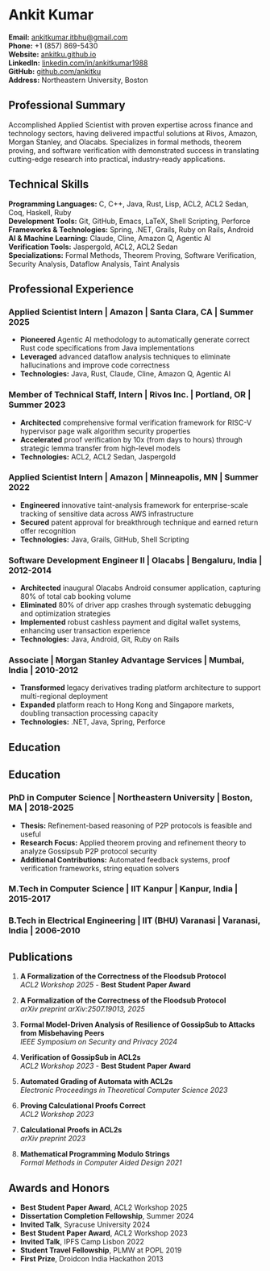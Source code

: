 # Ankit Kumar

**Email:** ankitkumar.itbhu@gmail.com  
**Phone:** +1 (857) 869-5430  
**Website:** [ankitku.github.io](https://ankitku.github.io)  
**LinkedIn:** [linkedin.com/in/ankitkumar1988](https://linkedin.com/in/ankitkumar1988)  
**GitHub:** [github.com/ankitku](https://github.com/ankitku)  
**Address:** Northeastern University, Boston

## Professional Summary

Accomplished Applied Scientist with proven expertise across finance and technology sectors, having delivered impactful solutions at Rivos, Amazon, Morgan Stanley, and Olacabs. Specializes in formal methods, theorem proving, and software verification with demonstrated success in translating cutting-edge research into practical, industry-ready applications.

## Technical Skills

**Programming Languages:** C, C++, Java, Rust, Lisp, ACL2, ACL2 Sedan, Coq, Haskell, Ruby  
**Development Tools:** Git, GitHub, Emacs, LaTeX, Shell Scripting, Perforce  
**Frameworks & Technologies:** Spring, .NET, Grails, Ruby on Rails, Android  
**AI & Machine Learning:** Claude, Cline, Amazon Q, Agentic AI  
**Verification Tools:** Jaspergold, ACL2, ACL2 Sedan  
**Specializations:** Formal Methods, Theorem Proving, Software Verification, Security Analysis, Dataflow Analysis, Taint Analysis

## Professional Experience

### Applied Scientist Intern | Amazon | Santa Clara, CA | Summer 2025
- **Pioneered** Agentic AI methodology to automatically generate correct Rust code specifications from Java implementations
- **Leveraged** advanced dataflow analysis techniques to eliminate hallucinations and improve code correctness
- **Technologies:** Java, Rust, Claude, Cline, Amazon Q, Agentic AI

### Member of Technical Staff, Intern | Rivos Inc. | Portland, OR | Summer 2023
- **Architected** comprehensive formal verification framework for RISC-V hypervisor page walk algorithm security properties
- **Accelerated** proof verification by 10x (from days to hours) through strategic lemma transfer from high-level models
- **Technologies:** ACL2, ACL2 Sedan, Jaspergold

### Applied Scientist Intern | Amazon | Minneapolis, MN | Summer 2022
- **Engineered** innovative taint-analysis framework for enterprise-scale tracking of sensitive data across AWS infrastructure
- **Secured** patent approval for breakthrough technique and earned return offer recognition
- **Technologies:** Java, Grails, GitHub, Shell Scripting

### Software Development Engineer II | Olacabs | Bengaluru, India | 2012-2014
- **Architected** inaugural Olacabs Android consumer application, capturing 80% of total cab booking volume
- **Eliminated** 80% of driver app crashes through systematic debugging and optimization strategies
- **Implemented** robust cashless payment and digital wallet systems, enhancing user transaction experience
- **Technologies:** Java, Android, Git, Ruby on Rails

### Associate | Morgan Stanley Advantage Services | Mumbai, India | 2010-2012
- **Transformed** legacy derivatives trading platform architecture to support multi-regional deployment
- **Expanded** platform reach to Hong Kong and Singapore markets, doubling transaction processing capacity
- **Technologies:** .NET, Java, Spring, Perforce

## Education

## Education

### PhD in Computer Science | Northeastern University | Boston, MA | 2018-2025
- **Thesis:** Refinement-based reasoning of P2P protocols is feasible and useful
- **Research Focus:** Applied theorem proving and refinement theory to analyze Gossipsub P2P protocol security
- **Additional Contributions:** Automated feedback systems, proof verification frameworks, string equation solvers

### M.Tech in Computer Science | IIT Kanpur | Kanpur, India | 2015-2017

### B.Tech in Electrical Engineering | IIT (BHU) Varanasi | Varanasi, India | 2006-2010

## Publications

1. **A Formalization of the Correctness of the Floodsub Protocol**  
   *ACL2 Workshop 2025* - **Best Student Paper Award**

2. **A Formalization of the Correctness of the Floodsub Protocol**  
   *arXiv preprint arXiv:2507.19013, 2025*

3. **Formal Model-Driven Analysis of Resilience of GossipSub to Attacks from Misbehaving Peers**  
   *IEEE Symposium on Security and Privacy 2024*

4. **Verification of GossipSub in ACL2s**  
   *ACL2 Workshop 2023* - **Best Student Paper Award**

5. **Automated Grading of Automata with ACL2s**  
   *Electronic Proceedings in Theoretical Computer Science 2023*

6. **Proving Calculational Proofs Correct**  
   *ACL2 Workshop 2023*

7. **Calculational Proofs in ACL2s**  
   *arXiv preprint 2023*

8. **Mathematical Programming Modulo Strings**  
   *Formal Methods in Computer Aided Design 2021*

## Awards and Honors

- **Best Student Paper Award**, ACL2 Workshop 2025
- **Dissertation Completion Fellowship**, Summer 2024
- **Invited Talk**, Syracuse University 2024
- **Best Student Paper Award**, ACL2 Workshop 2023
- **Invited Talk**, IPFS Camp Lisbon 2022
- **Student Travel Fellowship**, PLMW at POPL 2019
- **First Prize**, Droidcon India Hackathon 2013
